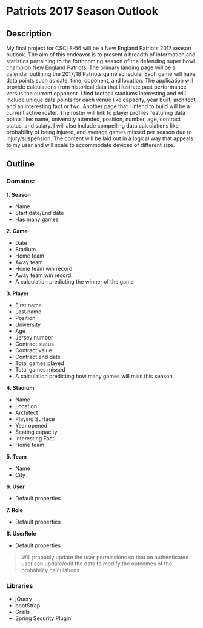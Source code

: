 # Patriots 2017 Season Outlook

## Description

My final project for CSCI E-56 will be a New England Patriots 2017 season outlook. The aim of this endeavor is to present a breadth of information and statistics pertaining to the forthcoming season of the defending super bowl champion New England Patriots. The primary landing page will be a calendar outlining the 2017/18 Patriots game schedule. Each game will have data points such as date, time, opponent, and location. The application will provide calculations from historical data that illustrate past performance versus the current opponent. I find football stadiums interesting and will include unique data points for each venue like capacity, year built, architect, and an interesting fact or two. Another page that I intend to build will be a current active roster. The roster will link to player profiles featuring data points like: name, university attended, position, number, age, contract status, and salary. I will also include compelling data calculations like probability of being injured, and average games missed per season due to injury/suspension. The content will be laid out in a logical way that appeals to my user and will scale to accommodate devices of different size.

## Outline

### Domains:

**1. Season**
- Name
- Start date/End date
- Has many games

**2. Game**
- Date
- Stadium 
- Home team
- Away team
- Home team win record
- Away team win record
- A calculation predicting the winner of the game

**3. Player**
- First name
- Last name
- Position
- University
- Age
- Jersey number
- Contract status
- Contract value
- Contract end date
- Total games played
- Total games missed
- A calculation predicting how many games will miss this season

**4. Stadium**
- Name
- Location
- Architect
- Playing Surface
- Year opened
- Seating capacity
- Interesting Fact
- Home team

**5. Team**
- Name
- City

**6. User**
- Default properties

**7. Role**
- Default properties

**8. UserRole**
- Default properties



>Will probably update the user permissions so that an authenticated user can update/edit the data to modify the outcomes of the probability calculations

### Libraries  
- jQuery
- bootStrap
- Grails
- Spring Security Plugin
